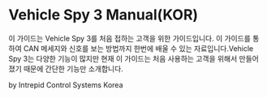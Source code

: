 # Vehicle Spy 3 Manual(KOR)

이 가이드는 Vehicle Spy 3를 처음 접하는 고객을 위한 가이드입니다. 이 가이드를 통하여 CAN 메세지와 신호를 보는 방법까지 한번에 배울 수 있는 자료입니다.Vehicle Spy 3는 다양한 기능이 많지만 현재 이 가이드는 처음 사용하는 고객을 위해서 만들어 졌기 때문에 간단한 기능만 소개합니다.

by Intrepid Control Systems Korea
